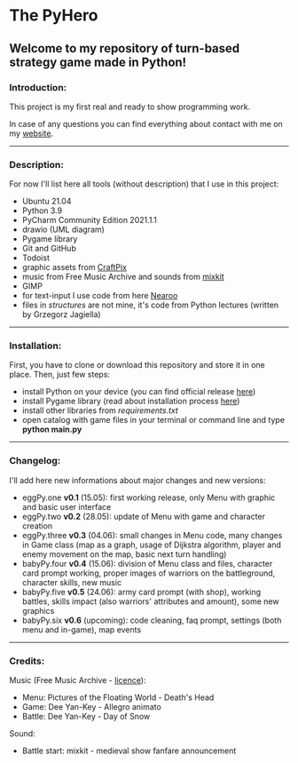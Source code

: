 # The PyHero

## Welcome to my repository of turn-based strategy game made in Python!

### Introduction:
This project is my first real and ready to show programming work.

In case of any questions you can find everything about contact with me on my [website](https://skublin.me).

---

### Description:
For now I'll list here all tools (without description) that I use in this project:

* Ubuntu 21.04
* Python 3.9
* PyCharm Community Edition 2021.1.1
* drawio (UML diagram)
* Pygame library
* Git and GitHub
* Todoist
* graphic assets from [CraftPix](https://craftpix.net/)
* music from Free Music Archive and sounds from [mixkit](https://mixkit.co/license/#sfxFree)
* GIMP
* for text-input I use code from here [Nearoo](https://github.com/Nearoo/pygame-text-input)
* files in *structures* are not mine, it's code from Python lectures (written by Grzegorz Jagiella)

---

### Installation:
First, you have to clone or download this repository and store it in one place.
Then, just few steps:

* install Python on your device (you can find official release [here](https://www.python.org/downloads/))
* install Pygame library (read about installation process [here](https://www.pygame.org/wiki/GettingStarted))
* install other libraries from *requirements.txt*
* open catalog with game files in your terminal or command line and type **python main.py**

---

### Changelog:
I'll add here new informations about major changes and new versions:

* eggPy.one **v0.1** (15.05): first working release, only Menu with graphic and basic user interface
* eggPy.two **v0.2** (28.05): update of Menu with game and character creation
* eggPy.three **v0.3** (04.06): small changes in Menu code, many changes in Game class (map as a graph, usage of Dijkstra algorithm, player and enemy movement on the map, basic next turn handling)
* babyPy.four **v0.4** (15.06): division of Menu class and files, character card prompt working, proper images of warriors on the battleground, character skills, new music
* babyPy.five **v0.5** (24.06): army card prompt (with shop), working battles, skills impact (also warriors' attributes and amount), some new graphics
* babyPy.six **v0.6** (upcoming): code cleaning, faq prompt, settings (both menu and in-game), map events

---

### Credits:

Music (Free Music Archive - [licence](https://creativecommons.org/licenses/by-nc/4.0/)): 

* Menu: Pictures of the Floating World - Death's Head
* Game:  Dee Yan-Key - Allegro animato 
* Battle: Dee Yan-Key - Day of Snow 

Sound:

* Battle start: mixkit - medieval show fanfare announcement
